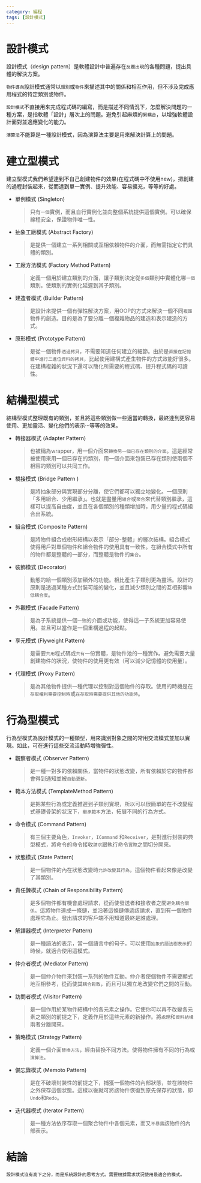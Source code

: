 ```yaml
---
category: 編程 
tags: [設計模式]
---
```



# 設計模式

設計模式（design pattern）是軟體設計中普遍存在`反覆出現`的各種問題，提出具體的解決方案。

`物件導向`設計模式通常以`類別`或`物件`來描述其中的關係和相互作用，但不涉及完成應用程式的特定類別或物件。

`設計模式`不直接用來完成程式碼的編寫，而是描述不同情況下，怎麼解決問題的一種方案，是指軟體「設計」層次上的問題。避免引起麻煩的`緊耦合`，以增強軟體設計面對並適應變化的能力。

`演算法`不能算是一種設計模式，因為演算法主要是用來解決計算上的問題。

# 建立型模式

 建立型模式我們希望達到不自己創建物件的效果(在程式碼中不使用new)，把創建的過程封裝起來，從而達到單一實例、提升效能、容易擴充，等等的好處。

  - 單例模式 (Singleton)
    > 只有`一個`實例，而且自行實例化並向整個系統提供這個實例。可以確保線程安全，保證物件唯一性。

  - 抽象工廠模式 (Abstract Factory)
    > 是提供一個建立一系列相關或互相依賴物件的介面，而無需指定它們具體的類別。

  - 工廠方法模式 (Factory Method Pattern)
    > 定義一個用於建立類別的介面，讓子類別決定從`多個`類別中實體化哪`一個`類別。使類別的實例化延遲到其子類別。

  - 建造者模式 (Builder Pattern)
    > 是設計來提供一個有彈性解決方案，用OOP的方式來解決一個不同`複雜`物件的創造。目的是為了要分離一個複雜物品的建造和表示建造的方式。

  - 原形模式 (Prototype Pattern)
    > 是從一個物件`透過拷貝`，不需要知道任何建立的細節。由於是`直接在記憶體中進行二進位資料的拷貝`，比起使用建構式產生物件的方式效能好很多。在建構複雜的狀況下還可以簡化所需要的程式碼、提升程式碼的可讀性。


# 結構型模式

 結構型模式整理既有的類別，並且將這些類別做一些適當的轉換，最終達到更容易使用、更加靈活、變化他們的表示···等等的效果。

  - 轉接器模式 (Adapter Pattern)
    > 也被稱為wrapper，用一個介面來`轉換另一個已存在類別的介面`。這是經常被使用來用一個已存在的類別，用一個介面來包裝已存在類別使兩個不相容的類別可以共同工作。

  - 橋接模式 (Bridge Pattern )
    > 是將抽象部分與實現部分分離，使它們都可以獨立地變化。一個原則「多用組合、少用繼承」。也就是盡量用`組合`或`聚合`來代替類別繼承，這樣可以提高自由度，並且在各個類別的種類增加時，用少量的程式碼組合出系統。

  - 組合模式 (Composite Pattern) 
    > 是將物件組合成樹形結構以表示「部分-整體」的層次結構。組合模式使得用戶對單個物件和組合物件的使用具有一致性。在組合模式中所有的物件都是整體的一部分，而整體是物件的`集合`。

  - 裝飾模式 (Decorator)
    > 動態的給一個類別添加額外的功能。相比產生子類別更為靈活。設計的原則是透過某種方式封裝可能的變化，並且減少類別之間的互相影響`降低耦合度`。

  - 外觀模式 (Facade Pattern)
    > 是為子系統提供一個`一致`的介面或功能，使得這一子系統更加容易使用。並且可以當作是一個重構過程的起點。

  - 享元模式 (Flyweight Pattern)
    > 是需要`共用`程式碼或`共有`一份實體，是物件池的一種實作。避免需要大量創建物件的狀況，使物件的使用更有效（可以減少記憶體的使用量）。

  - 代理模式 (Proxy Pattern)
    > 是為其他物件提供一種代理以控制對這個物件的存取。使用的時機是在`存取權利需要控制時`或`在存取時需要提供其他的功能時`。


# 行為型模式

 行為型模式為設計模式的一種類型，用來識別對象之間的常用交流模式並加以實現。如此，可在進行這些交流活動時增強彈性。

  - 觀察者模式 (Observer Pattern)
    > 是一種一對多的依賴關係，當物件的狀態改變，所有依賴於它的物件都會得到通知並被`自動更新`。

  - 範本方法模式 (TemplateMethod Pattern) 
    > 是把某些行為或定義推遲到子類別實現，所以可以很簡單的在不改變程式基礎骨架的狀況下，`繼承範本`方法，拓展不同的行為方式。

  - 命令模式 (Command Pattern)
    > 有三個主要角色，`Invoker`，`ICommand` 和`Receiver`，是對進行封裝的典型模式，將命令的命令接收`請求`跟執行命令`實際`之間切分開來。

  - 狀態模式 (State Pattern)
    > 是一個物件的內在狀態改變時`允許改變其行為`，這個物件看起來像是改變了其類別。

  - 責任鍊模式 (Chain of Responsibility Pattern)
    > 是多個物件都有機會處理請求，從而使發送者和接收者之間`避免耦合關係`。這將物件連成一條鏈，並沿著這條鏈傳遞該請求，直到有一個物件處理它為止。發出請求的客戶端不用知道最終是誰處理。

  - 解譯器模式 (Interpreter Pattern)
    > 是一種語法的表示，當一個語言中的句子，可以使用`抽象的語法樹表示`的時候，就適合使用這模式。

  - 仲介者模式 (Mediator Pattern)
    > 是一個仲介物件來封裝一系列的物件互動。仲介者使個物件不需要顯式地互相參考，從而使其`耦合鬆散`，而且可以獨立地改變它們之間的互動。

  - 訪問者模式 (Visitor Pattern)
    > 是一個作用於某物件結構中的各元素之操作。它使你可以再不改變各元素之類別的前提之下，定義作用於這些元素的新操作。將`處理`和`資料結構`兩者分離開來。
    
  - 策略模式 (Strategy Pattern)
    > 定義一個介面`替換方法`，經由替換不同方法。使得物件擁有不同的行為或`演算法`。

  - 備忘錄模式 (Memoto Pattern)
    > 是在不破壞封裝性的前提之下，捕獲一個物件的內部狀態，並在該物件之外保存這個狀態。這樣以後就可將該物件恢復到原先保存的狀態，即`Undo`和`Redo`。

  - 迭代器模式 (Iterator Pattern)
    > 是一種方法依序存取一個聚合物件中各個元素，而又`不暴露`該物件的內部表示。

# 結論

    設計模式沒有高下之分，而是系統設計的思考方式。需要根據需求狀況使用最適合的模式。